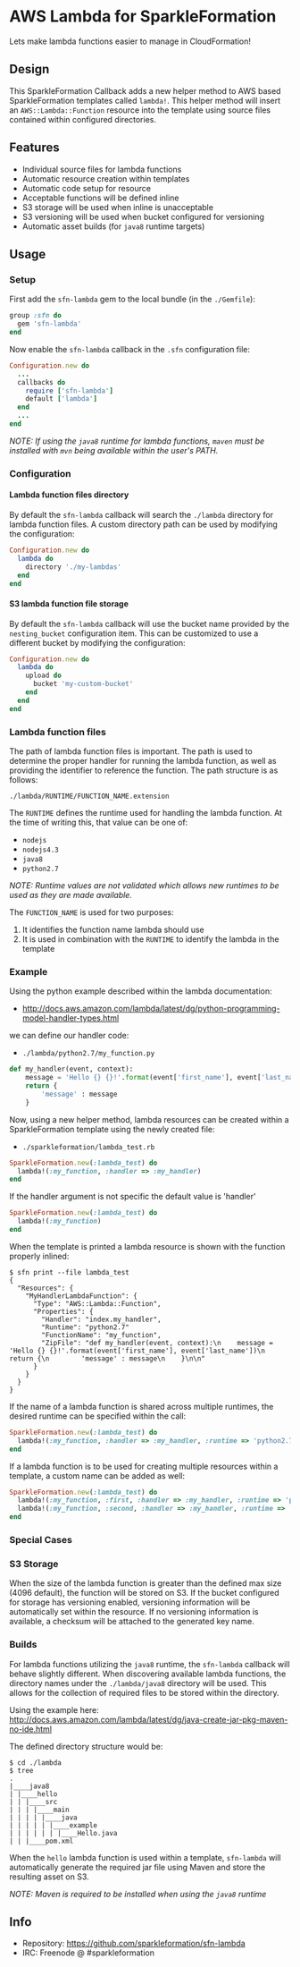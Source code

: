 # AWS Lambda for SparkleFormation

Lets make lambda functions easier to manage in CloudFormation!

## Design

This SparkleFormation Callback adds a new helper method to AWS based
SparkleFormation templates called `lambda!`. This helper method will
insert an `AWS::Lambda::Function` resource into the template using
source files contained within configured directories.

## Features

* Individual source files for lambda functions
* Automatic resource creation within templates
* Automatic code setup for resource
 * Acceptable functions will be defined inline
 * S3 storage will be used when inline is unacceptable
 * S3 versioning will be used when bucket configured for versioning
 * Automatic asset builds (for `java8` runtime targets)

## Usage

### Setup

First add the `sfn-lambda` gem to the local bundle (in the `./Gemfile`):

```ruby
group :sfn do
  gem 'sfn-lambda'
end
```

Now enable the `sfn-lambda` callback in the `.sfn` configuration file:

```ruby
Configuration.new do
  ...
  callbacks do
    require ['sfn-lambda']
    default ['lambda']
  end
  ...
end
```

_NOTE: If using the `java8` runtime for lambda functions, `maven` must
be installed with `mvn` being available within the user's PATH._

### Configuration

#### Lambda function files directory

By default the `sfn-lambda` callback will search the `./lambda` directory
for lambda function files. A custom directory path can be used by modifying
the configuration:

```ruby
Configuration.new do
  lambda do
    directory './my-lambdas'
  end
end
```

#### S3 lambda function file storage

By default the `sfn-lambda` callback will use the bucket name provided by
the `nesting_bucket` configuration item. This can be customized to use a
different bucket by modifying the configuration:

```ruby
Configuration.new do
  lambda do
    upload do
      bucket 'my-custom-bucket'
    end
  end
end
```

### Lambda function files

The path of lambda function files is important. The path is used to determine
the proper handler for running the lambda function, as well as providing the
identifier to reference the function. The path structure is as follows:

```
./lambda/RUNTIME/FUNCTION_NAME.extension
```

The `RUNTIME` defines the runtime used for handling the lambda function. At
the time of writing this, that value can be one of:

* `nodejs`
* `nodejs4.3`
* `java8`
* `python2.7`

_NOTE: Runtime values are not validated which allows new runtimes to be used
as they are made available._

The `FUNCTION_NAME` is used for two purposes:

1. It identifies the function name lambda should use
2. It is used in combination with the `RUNTIME` to identify the lambda in the template

### Example

Using the python example described within the lambda documentation:

* http://docs.aws.amazon.com/lambda/latest/dg/python-programming-model-handler-types.html

we can define our handler code:

* `./lambda/python2.7/my_function.py`

```python
def my_handler(event, context):
    message = 'Hello {} {}!'.format(event['first_name'], event['last_name'])
    return {
        'message' : message
    }
```

Now, using a new helper method, lambda resources can be created within a SparkleFormation template using
the newly created file:

* `./sparkleformation/lambda_test.rb`

```ruby
SparkleFormation.new(:lambda_test) do
  lambda!(:my_function, :handler => :my_handler)
end
```

If the handler argument is not specific the default value is 'handler'

```ruby
SparkleFormation.new(:lambda_test) do
  lambda!(:my_function)
end
```

When the template is printed a lambda resource is shown with the function properly inlined:

```
$ sfn print --file lambda_test
{
  "Resources": {
    "MyHandlerLambdaFunction": {
      "Type": "AWS::Lambda::Function",
      "Properties": {
        "Handler": "index.my_handler",
        "Runtime": "python2.7"
        "FunctionName": "my_function",
        "ZipFile": "def my_handler(event, context):\n    message = 'Hello {} {}!'.format(event['first_name'], event['last_name'])\n    return {\n        'message' : message\n    }\n\n"
      }
    }
  }
}
```

If the name of a lambda function is shared across multiple runtimes, the desired runtime
can be specified within the call:

```ruby
SparkleFormation.new(:lambda_test) do
  lambda!(:my_function, :handler => :my_handler, :runtime => 'python2.7')
end
```

If a lambda function is to be used for creating multiple resources within a template, a
custom name can be added as well:

```ruby
SparkleFormation.new(:lambda_test) do
  lambda!(:my_function, :first, :handler => :my_handler, :runtime => 'python2.7')
  lambda!(:my_function, :second, :handler => :my_handler, :runtime => 'python2.7')
end
```

### Special Cases

### S3 Storage

When the size of the lambda function is greater than the defined max size (4096 default),
the function will be stored on S3. If the bucket configured for storage has versioning
enabled, versioning information will be automatically set within the resource. If no
versioning information is available, a checksum will be attached to the generated key name.

### Builds

For lambda functions utilizing the `java8` runtime, the `sfn-lambda` callback will behave
slightly different. When discovering available lambda functions, the directory names under the
`./lambda/java8` directory will be used. This allows for the collection of required files to
be stored within the directory.

Using the example here: http://docs.aws.amazon.com/lambda/latest/dg/java-create-jar-pkg-maven-no-ide.html

The defined directory structure would be:

```
$ cd ./lambda
$ tree
.
|____java8
| |____hello
| | |____src
| | | |____main
| | | | |____java
| | | | | |____example
| | | | | | |____Hello.java
| | |____pom.xml
```

When the `hello` lambda function is used within a template, `sfn-lambda` will automatically generate
the required jar file using Maven and store the resulting asset on S3.

_NOTE: Maven is required to be installed when using the `java8` runtime_

## Info

* Repository: https://github.com/sparkleformation/sfn-lambda
* IRC: Freenode @ #sparkleformation